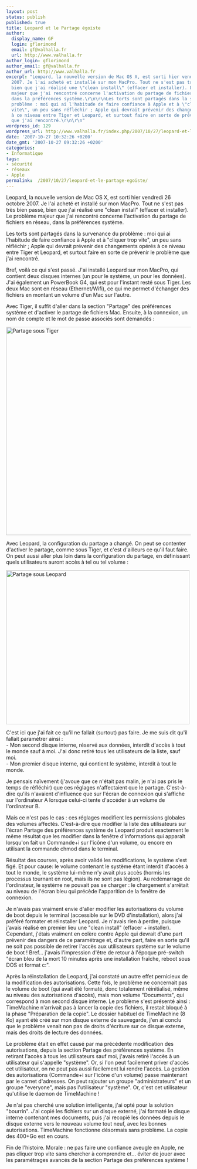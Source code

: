 ```yaml
---
layout: post
status: publish
published: true
title: Leopard et le Partage égoïste
author:
  display_name: GF
  login: gflorimond
  email: gf@valhalla.fr
  url: http://www.valhalla.fr
author_login: gflorimond
author_email: gf@valhalla.fr
author_url: http://www.valhalla.fr
excerpt: "Leopard, la nouvelle version de Mac OS X, est sorti hier vendredi 26 octobre
  2007. Je l'ai acheté et installé sur mon MacPro. Tout ne s'est pas très bien passé,
  bien que j'ai réalisé une \"clean install\" (effacer et installer). Le problème
  majeur que j'ai rencontré concerne l'activation du partage de fichiers en réseau,
  dans la préférences système.\r\n\r\nLes torts sont partagés dans la survenance du
  problème : moi qui ai l'habitude de faire confiance à Apple et à \"cliquer trop
  vite\", un peu sans réfléchir ; Apple qui devrait prévenir des changements opérés
  à ce niveau entre Tiger et Leopard, et surtout faire en sorte de prévenir le problème
  que j'ai rencontré.\r\n\r\n"
wordpress_id: 129
wordpress_url: http://www.valhalla.fr/index.php/2007/10/27/leopard-et-le-partage-egoiste/
date: '2007-10-27 10:32:26 +0200'
date_gmt: '2007-10-27 09:32:26 +0200'
categories:
- Informatique
tags:
- sécurité
- réseaux
- Apple
permalink:  /2007/10/27/leopard-et-le-partage-egoiste/
---
```

<p>Leopard, la nouvelle version de Mac OS X, est sorti hier vendredi 26 octobre 2007. Je l'ai acheté et installé sur mon MacPro. Tout ne s'est pas très bien passé, bien que j'ai réalisé une "clean install" (effacer et installer). Le problème majeur que j'ai rencontré concerne l'activation du partage de fichiers en réseau, dans la préférences système.</p>
<p>Les torts sont partagés dans la survenance du problème : moi qui ai l'habitude de faire confiance à Apple et à "cliquer trop vite", un peu sans réfléchir ; Apple qui devrait prévenir des changements opérés à ce niveau entre Tiger et Leopard, et surtout faire en sorte de prévenir le problème que j'ai rencontré.</p>
<p><a id="more"></a><a id="more-129"></a></p>
<p>Bref, voilà ce qui s'est passé. J'ai installé Leopard sur mon MacPro, qui contient deux disques internes (un pour le système, un pour les données). J'ai également un PowerBook G4, qui est pour l'instant resté sous Tiger. Les deux Mac sont en réseau (Ethernet/Wifi), ce qui me permet d'échanger des fichiers en montant un volume d'un Mac sur l'autre.</p>
<p>Avec Tiger, il suffit d'aller dans la section "Partage" des préférences système et d'activer le partage de fichiers Mac. Ensuite, à la connexion, un nom de compte et le mot de passe associés sont demandés :</p>
<p><a href="http://www.flickr.com/photos/valhallafr/1770424495/" title="Partage de photos"><img src="http://farm3.static.flickr.com/2219/1770424495_bbb3ade009_o.png" width="595" height="568" alt="Partage sous Tiger" /></a></p>
<p>Avec Leopard, la configuration du partage a changé. On peut se contenter d'activer le partage, comme sous Tiger, et c'est d'ailleurs ce qu'il faut faire. On peut aussi aller plus loin dans la configuration du partage, en définissant quels utilisateurs auront accès à tel ou tel volume :</p>
<p><a href="http://www.flickr.com/photos/valhallafr/1771426786/" title="Partage de photos"><img src="http://farm3.static.flickr.com/2048/1771426786_4f09ee4573.jpg" width="500" height="420" alt="Partage sous Leopard" /></a></p>
<p>C'est ici que j'ai fait ce qu'il ne fallait (surtout) pas faire. Je me suis dit qu'il fallait paramétrer ainsi :<br />
- Mon second disque interne, réservé aux données, interdit d'accès à tout le monde sauf à moi. J'ai donc retiré tous les utilisateurs de la liste, sauf moi.<br />
- Mon premier disque interne, qui contient le système, interdit à tout le monde.</p>
<p>Je pensais naïvement (j'avoue que ce n'était pas malin, je n'ai pas pris le temps de réfléchir) que ces réglages n'affectaient que le partage. C'est-à-dire qu'ils n'avaient d'influence que sur l'écran de connexion qui s'affiche sur l'ordinateur A lorsque celui-ci tente d'accéder à un volume de l'ordinateur B.</p>
<p>Mais ce n'est pas le cas : ces réglages modifient les permissions globales des volumes affectés. C'est-à-dire que modifier la liste des utilisateurs sur l'écran Partage des préférences système de Leopard produit exactement le même résultat que les modifier dans la fenêtre d'informations qui apparaît lorsqu'on fait un Commande+i sur l'icône d'un volume, ou encore en utilisant la commande chmod dans le terminal.</p>
<p>Résultat des courses, après avoir validé les modifications, le système s'est figé. Et pour cause: le volume contenant le système étant interdit d'accès à tout le monde, le système lui-même n'y avait plus accès (hormis les processus tournant en root, mais ils ne sont pas légion). Au redémarrage de l'ordinateur, le système ne pouvait pas se charger : le chargement s'arrêtait au niveau de l'écran bleu qui précède l'apparition de la fenêtre de connexion.</p>
<p>Je n'avais pas vraiment envie d'aller modifier les autorisations du volume de boot depuis le terminal (accessible sur le DVD d'installation), alors j'ai préféré formater et réinstaller Leopard. Je n'avais rien à perdre, puisque j'avais réalisé en premier lieu une "clean install" (effacer + installer). Cependant, j'étais vraiment en colère contre Apple qui devrait d'une part prévenir des dangers de ce paramétrage et, d'autre part, faire en sorte qu'il ne soit pas possible de retirer l'accès aux utilisateurs système sur le volume de boot ! Bref... j'avais l'impression d'être de retour à l'époque pré-switch "écran bleu de la mort 10 minutes après une installation fraîche, reboot sous DOS et format c:".</p>
<p>Après la réinstallation de Leopard, j'ai constaté un autre effet pernicieux de la modification des autorisations. Cette fois, le problème ne concernait pas le volume de boot (qui avait été formaté, donc totalement réinitialisé, même au niveau des autorisations d'accès), mais mon volume "Documents", qui correspond à mon second disque interne. Le problème s'est présenté ainsi : TimeMachine n'arrivait pas à lancer la copie des fichiers, il restait bloqué à la phase "Préparation de la copie". Le dossier habituel de TimeMachine (8 Ko) ayant été créé sur mon disque externe de sauvegarde, j'en ai conclu que le problème venait non pas de droits d'écriture sur ce disque externe, mais des droits de lecture des données.</p>
<p>Le problème était en effet causé par ma précédente modification des autorisations, depuis la section Partage des préférences système. En retirant l'accès à tous les utilisateurs sauf moi, j'avais retiré l'accès à un utilisateur qui s'appelle "système". Or, si l'on peut facilement priver d'accès cet utilisateur, on ne peut pas aussi facilement lui rendre l'accès. La gestion des autorisations (Commande+i sur l'icône d'un volume) passe maintenant par le carnet d'adresses. On peut rajouter un groupe "administrateurs" et un groupe "everyone", mais pas l'utilisateur "système". Or, c'est cet utilisateur qu'utilise le daemon de TimeMachine !</p>
<p>Je n'ai pas cherché une solution intelligente, j'ai opté pour la solution "bourrin". J'ai copié les fichiers sur un disque externé, j'ai formaté le disque interne contenant mes documents, puis j'ai recopié les données depuis le disque externe vers le nouveau volume tout neuf, avec les bonnes autorisations. TimeMachine fonctionne désormais sans problème. La copie des 400+Go est en cours.</p>
<p>Fin de l'histoire. Morale : ne pas faire une confiance aveugle en Apple, ne pas cliquer trop vite sans chercher à comprendre et... éviter de jouer avec les paramétrages avancés de la section Partage des préférences système !</p>
